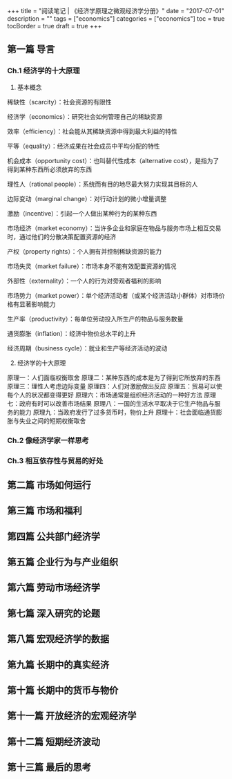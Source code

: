 +++
title = "阅读笔记 | 《经济学原理之微观经济学分册》"
date = "2017-07-01"
description = ""
tags = ["economics"]
categories = ["economics"]
toc = true
tocBorder = true
draft = true
+++

## 第一篇 导言

### Ch.1 经济学的十大原理

1. 基本概念

稀缺性（scarcity）：社会资源的有限性

经济学（economics）：研究社会如何管理自己的稀缺资源

效率（efficiency）：社会能从其稀缺资源中得到最大利益的特性

平等（equality）：经济成果在社会成员中平均分配的特性

机会成本（opportunity cost）：也叫替代性成本（alternative
cost），是指为了得到某种东西所必须放弃的东西

理性人（rational
people）：系统而有目的地尽最大努力实现其目标的人

边际变动（marginal change）：对行动计划的微小增量调整

激励（incentive）：引起一个人做出某种行为的某种东西

市场经济（market
economy）：当许多企业和家庭在物品与服务市场上相互交易时，通过他们的分散决策配置资源的经济

产权（property rights）：个人拥有并控制稀缺资源的能力

市场失灵（market failure）：市场本身不能有效配置资源的情况

外部性（externality）：一个人的行为对旁观者福利的影响

市场势力（market
power）：单个经济活动者（或某个经济活动小群体）对市场价格有显著影响能力

生产率（productivity）：每单位劳动投入所生产的物品与服务数量

通货膨胀（inflation）：经济中物价总水平的上升

经济周期（business cycle）：就业和生产等经济活动的波动

2. 经济学的十大原理

原理一：人们面临权衡取舍
原理二：某种东西的成本是为了得到它所放弃的东西
原理三：理性人考虑边际变量
原理四：人们对激励做出反应
原理五：贸易可以使每个人的状况都变得更好
原理六：市场通常是组织经济活动的一种好方法
原理七：政府有时可以改善市场结果
原理八：一国的生活水平取决于它生产物品与服务的能力
原理九：当政府发行了过多货币时，物价上升
原理十：社会面临通货膨胀与失业之间的短期权衡取舍

### Ch.2 像经济学家一样思考

### Ch.3 相互依存性与贸易的好处

## 第二篇 市场如何运行

## 第三篇 市场和福利

## 第四篇 公共部门经济学

## 第五篇 企业行为与产业组织

## 第六篇 劳动市场经济学

## 第七篇 深入研究的论题

## 第八篇 宏观经济学的数据

## 第九篇 长期中的真实经济

## 第十篇 长期中的货币与物价

## 第十一篇 开放经济的宏观经济学

## 第十二篇 短期经济波动

## 第十三篇 最后的思考
